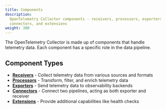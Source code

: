```yaml
---
title: Components
description:
  OpenTelemetry Collector components - receivers, processors, exporters,
  connectors, and extensions
weight: 300
---
```


The OpenTelemetry Collector is made up of components that handle telemetry data.
Each component has a specific role in the data pipeline.

## Component Types

- **[Receivers](receiver/)** - Collect telemetry data from various sources and
  formats
- **[Processors](processor/)** - Transform, filter, and enrich telemetry data
- **[Exporters](exporter/)** - Send telemetry data to observability backends
- **[Connectors](connector/)** - Connect two pipelines, acting as both exporter
  and receiver
- **[Extensions](extension/)** - Provide additional capabilities like health
  checks
